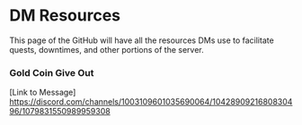 # DM Resources
This page of the GitHub will have all the resources DMs use to facilitate quests, downtimes, and other portions of the server. 

### Gold Coin Give Out
[Link to Message] https://discord.com/channels/1003109601035690064/1042890921680830496/1079831550989959308
